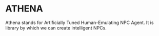 # ATHENA

Athena stands for Artificially Tuned Human-Emulating NPC Agent. It is library by which we can create intelligent NPCs.